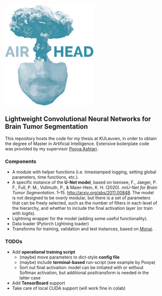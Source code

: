 ![](docs/airhead_logo.png)
 
## Lightweight Convolutional Neural Networks for Brain Tumor Segmentation  

This repository hosts the code for my thesis at KULeuven, in order to obtain the degree of Master in Artificial Intelligence. Extensive boilerplate code was provided by my supervisor [Pooya Ashtari](https://www.kuleuven.be/wieiswie/nl/person/00129604).

### Components

* A module with helper functions (i.e. timestamped logging, setting global parameters, time functions, etc.).
* A specific instance of the **U-Net model**, based on Isensee, F., Jaeger, P. F., Full, P. M., Vollmuth, P., & Maier-Hein, K. H. (2020). _nnU-Net for Brain Tumor Segmentation_. 1–15. http://arxiv.org/abs/2011.00848. The model is not designed to be *overly* modular, but there is a set of parameters that can be freely selected, such as the number of filters in each level of the hierarchy, and whether to include the final activation layer (or train with logits).
* Lightning wrapper for the model (adding some useful functionality).
* Data loader (Pytorch Lightning loader)
* Transforms for training, validation and test instances, based on [Monai](https://monai.io/).


### TODOs  
  
* Add **operational training script**  
  * (maybe) move parameters to dict-style **config file**  
  * (maybe) include **terminal-based** run-script (see example by Pooya)  
  * Sort out final activation: model can be initiated with or without Softmax activation, but additional posttransform is needed in the latter case  
* Add **TensorBoard** support  
* Take care of local CUDA support (will work fine in colab)
